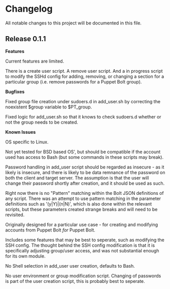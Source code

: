 # Changelog

All notable changes to this project will be documented in this file.

## Release 0.1.1

**Features**

Current features are limited.

There is a create user script. A remove user script. And a in progress script to modify the SSHd config for adding, removing, or changing a section for a particular group (i.e. remove passwords for a Puppet Bolt group).

**Bugfixes**

Fixed group file creation under sudoers.d in add_user.sh by correcting the noexistent $group variable to $PT_group.

Fixed logic for add_user.sh so that it knows to check sudoers.d whether or not the group needs to be created.

**Known Issues**

OS specific to Linux.

Not yet tested for BSD based OS', but should be compatible if the account used has access to Bash (but some commands in these scripts may break).

Password handling in add_user script should be regarded as insecure - as it likely is insecure, and there is likely to be data remnance of the password on both the client and target server.  The assumption is that the user will change their password shortly after creation, and it should be used as such.

Right now there is no "Pattern" matching within the Bolt JSON definitions of any script. There was an attempt to use pattern matching in the parameter definitions such as '(y|Y)|(n|N)', which is also done within the relevant scripts, but these parameters created strange breaks and will need to be revisited.

Originally designed for a particular use case - for creating and modifying accounts from Puppet Bolt *for* Puppet Bolt.

Includes some features that may be best to seperate, such as modifying the SSH config. The thought behind the SSH config modification is that it is specifically adjusting group/user access, and was not substantial enough for its own module. 

No Shell selection in add_user user creation, defaults to Bash.

No user environment or group modification script. Changing of passwords is part of the user creation script, this is probably best to seperate.
